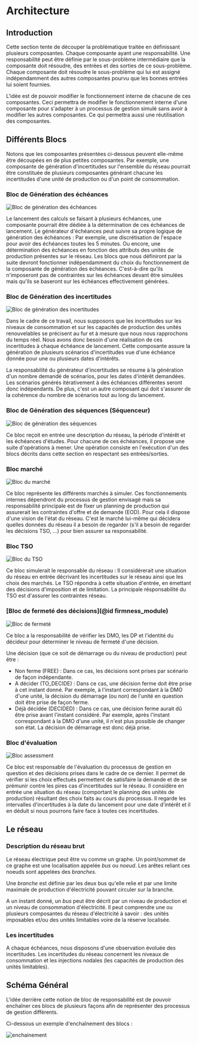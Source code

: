 # Architecture

## Introduction

Cette section tente de découper la problématique traitée en définissant plusieurs composantes.
Chaque composante ayant une responsabilité.
Une responsabilité peut être définie par le sous-problème intermédiaire que la composante doit résoudre,
 des entrées et des sorties de ce sous-problème.
Chaque composante doit résoudre le sous-problème qui lui est assigné indépendamment des autres composantes
 pourvu que les bonnes entrées lui soient fournies.

L'idée est de pouvoir modifier le fonctionnement interne de chacune de ces composantes.
Ceci permettra de modifier le fonctionnement interne d'une composante pour s'adapter à un processus de gestion simulé sans avoir à
 modifier les autres composantes.
 Ce qui permettra aussi une réutilisation des composantes.

## Différents Blocs

Notons que les composantes présentées ci-dessous peuvent elle-même être découpées en de plus petites composantes.
Par exemple, une composante de génération d'incertitudes sur l'ensemble du réseau pourrait être constituée de plusieurs
 composantes générant chacune les incertitudes d'une unité de production ou d'un point de consommation.

### Bloc de Génération des échéances

![Bloc de génération des échéances](../figs/bloc_gen_ech.png)

Le lancement des calculs se faisant à plusieurs échéances, une composante pourrait être dédiée à la détermination de ces échéances de lancement.
Le générateur d'échéances peut suivre sa propre logique de génération des échéances :
 Par exemple, une discrétisation de l'espace pour avoir des échéances toutes les 5 minutes.
 Ou encore, une détermination des échéances en fonction des attributs des unités de production présentes sur le réseau.
Les blocs que nous définiront par la suite devront fonctionner indépendamment du choix du fonctionnement de la composante
 de génération des échéances.
 C'est-à-dire qu'ils n'imposeront pas de contraintes sur les échéances devant être simulées
  mais qu'ils se baseront sur les échéances effectivement générées.

### Bloc de Génération des incertitudes

![Bloc de génération des incertitudes](../figs/bloc_gen_incertitudes.png)

Dans le cadre de ce travail,
 nous supposons que les incertitudes sur les niveaux de consommation et sur les capacités de production des unités renouvelables
 se précisent au fur et à mesure que nous nous rapprochons du temps réel.
Nous avons donc besoin d'une réalisation de ces incertitudes à chaque échéance de lancement.
Cette composante assure la génération de plusieurs scénarios d'incertitudes vue d'une échéance donnée pour une ou plusieurs dates d'intérêts.

La responsabilité du générateur d'incertitudes se résume à la génération d'un nombre demandé de scénarios,
 pour les dates d'intérêt demandées.
Les scénarios générés itérativement à des échéances différentes seront donc indépendants.
De plus, c'est un autre composant qui doit s'assurer de la cohérence du nombre de scénarios tout au long du lancement.

### Bloc de Génération des séquences (Séquenceur)

![Bloc de génération des séquences](../figs/bloc_sequenceur.png)

Ce bloc reçoit en entrée une description du réseau, la période d'intérêt et les échéances d'études.
Pour chacune de ces échéances, il propose une suite d'opérations à mener.
Une opération consiste en l'exécution d'un des blocs décrits dans cette section en respectant ses entrées/sorties.

### Bloc marché

![Bloc du marché](../figs/bloc_marche.png)

Ce bloc représente les différents marchés à simuler.
Ces fonctionnements internes dépendront du processus de gestion envisagé
 mais sa responsabilité principale est de fixer un planning de production qui assurerait les contraintes d'offre et de demande (EOD).
Pour cela il dispose d'une vision de l'état du réseau.
C'est le marché lui-même qui décidera quelles données du réseau il a besoin de regarder
 (s'il a besoin de regarder les décisions TSO, ...) pour bien assurer sa responsabilité.

### Bloc TSO

![Bloc du TSO](../figs/bloc_tso.png)

Ce bloc simulerait le responsable du réseau :
 Il considérerait une situation du réseau en entrée décrivant les incertitudes sur le réseau ainsi que les choix des marchés.
 Le TSO répondra à cette situation d'entrée, en émettant des décisions d'imposition et de limitation.
 La principale résponsabilité du TSO est d'assurer les contraintes réseau.

### [Bloc de fermeté des décisions](@id firmness_module)

![Bloc de fermeté](../figs/bloc_firmness.png)

Ce bloc a la responsabilité de vérifier les DMO, les DP et l'identité du décideur pour déterminer le niveau de fermeté d'une décision.

Une décision (que ce soit de démarrage ou du niveau de production) peut être :
- Non ferme (FREE) : Dans ce cas, les décisions sont prises par scénario de façon indépendante.
- A décider (TO_DECIDE) : Dans ce cas, une décision ferme doit être prise à cet instant donné.
 Par exemple, à l'instant correspondant à la DMO d'une unité, la décision du démarrage (ou non) de l'unité en question doit être prise de façon ferme.
- Déjà décidée (DECIDED) : Dans ce cas, une décision ferme aurait dû être prise avant l'instant considéré.
 Par exemple, après l'instant correspondant à la DMO d'une unité, il n'est plus possible de changer son état. La décision de démarrage est donc déjà prise.


### Bloc d'évaluation

![Bloc assessment](../figs/bloc_evaluation.png)

Ce bloc est responsable de l'évaluation du processus de gestion en question et des décisions prises dans le cadre de ce dernier.
Il permet de vérifier si les choix effectués permettent de satisfaire la demande
 et de se prémunir contre les pires cas d'incertitudes sur le réseau.
Il considère en entrée une situation du réseau
 (comportant le planning des unités de production) résultant des choix faits au cours du processus.
Il regarde les intervalles d'incertitudes à la date du lancement pour une date d'intérêt
 et il en déduit si nous pourrons faire face à toutes ces incertitudes.

## Le réseau

### Description du réseau brut

Le réseau électrique peut être vu comme un graphe.
Un point/sommet de ce graphe est une localisation appelée _bus_ ou _noeud_.
Les arêtes reliant ces noeuds sont appelées des _branches_.

Une _branche_ est définie par les deux bus qu'elle relie et par une limite maximale de production d'électricité pouvant circuler sur la branche.

A un instant donné, un _bus_ peut être décrit par un niveau de production et un niveau de consommation d'électricité.
Il peut comprendre une ou plusieurs composantes du réseau d'électricité à savoir :
 des unités imposables et/ou des unités limitables voire de la réserve localisée.


### Les incertitudes

A chaque échéances, nous disposons d'une observation évoluée des incertitudes.
Les incertitudes du réseau concernent les niveaux de consommation et les injections nodales (les capacités de production des unités limitables).


## Schéma Général

L'idée derrière cette notion de bloc de responsabilité est de pouvoir enchaîner ces blocs de plusieurs façons
 afin de représenter des processus de gestion différents.

Ci-dessous un exemple d'enchaînement des blocs :

![enchainement](../figs/bloc_enchainement.png)
